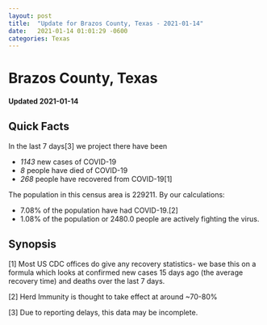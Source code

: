 ```yaml
---
layout: post
title:  "Update for Brazos County, Texas - 2021-01-14"
date:   2021-01-14 01:01:29 -0600
categories: Texas
---
```


# Brazos County, Texas
#### Updated 2021-01-14

## Quick Facts

In the last 7 days[3] we project there have been
- *1143* new cases of COVID-19
- *8* people have died of COVID-19
- *268* people have recovered from COVID-19[1]

The population in this census area is 229211. By our calculations:
- 7.08% of the population have had COVID-19.[2]
- 1.08% of the population or 2480.0 people are actively fighting the virus.

## Synopsis




[1] Most US CDC offices do give any recovery statistics- we base this on a formula which looks at confirmed new cases
15 days ago (the average recovery time) and deaths over the last 7 days.

[2] Herd Immunity is thought to take effect at around ~70-80%

[3] Due to reporting delays, this data may be incomplete.
 
    